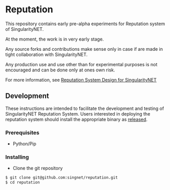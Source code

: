 # Reputation

This repository contains early pre-alpha experiments for Reputation system of SingularityNET.

At the moment, the work is in very early stage.

Any source forks and contributions make sense only in case if are made in tight collaboration with SingularityNET.

Any production use and use other than for experimental purposes is not encouraged and can be done only at ones own risk.

For more information, see [Reputation System Design for SingularityNET](https://blog.singularitynet.io/reputation-system-design-for-singularitynet-8b5b61e8ed0e)


## Development 

These instructions are intended to facilitate the development and testing of SingularityNET Reputation System. Users interested in deploying the reputation system should install the appropriate binary as [released](#release).

### Prerequisites

* Python/Pip

### Installing

* Clone the git repository
```bash
$ git clone git@github.com:singnet/reputation.git
$ cd reputation
```






